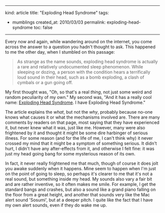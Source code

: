 -----
kind: article
title: "Exploding Head Syndrome"
tags:
- mumblings
created_at: 2010/03/03
permalink: exploding-head-syndrome
toc: false
-----

<p>Every now and again, while wandering around on the internet, you come across the answer to a question you hadn't thought to ask. This happened to me the other day, when I stumbled on this passage:</p>

<blockquote>
<p>As strange as the name sounds, exploding head syndrome is actually a rare and relatively undocumented sleep phenomenon. While sleeping or dozing, a person with the condition hears a terrifically loud sound in their head, such as a bomb exploding, a clash of cymbals or a gun going off.
</p>
</blockquote>

<p>My first thought was, "Oh, so that's a real <em>thing</em>, not just some weird and random peculiarity of my own." My second was, "And it has a really cool name: <a href="http://bodyodd.msnbc.msn.com/archive/2010/02/17/2204845.aspx">Exploding Head Syndrome</a>. I have Exploding Head Syndrome."</p>

<p>The article explains the <em>what</em>, but not the <em>why</em>, probably because no-one knows what causes it or what the mechanisms involved are. There are many comments by readers on that page, most saying that they have experienced it, but never knew what it was, just like me. However, many were also frightened by it and thought it might be some dire harbinger of serious illness. For some reason (and for the life of me, I can't think why) it never crossed my mind that it might be a symptom of something serious. It didn't hurt, I didn't have any after-effects from it, and otherwise I felt fine: it was just my head going bang for some mysterious reason of its own.</p>

<p>In fact, it never really frightened me that much, though of course it does jolt you awake suddenly when it happens. Mine seem to happen when I'm just on the point of going to sleep, so perhaps it's clearer to me that it's not a real sound, but something inside my head. My sounds also vary a fair bit and are rather inventive, so it often makes me smile. For example, I get the standard bangs and crashes, but also a sound like a grand piano falling on the floor from a great height, and another that sounds very like the Mac alert sound 'Sosumi', but at a deeper pitch. I quite like the fact that I have my own alert sounds, even if they do wake me up.</p>




